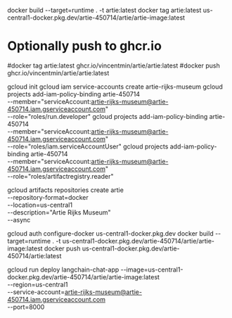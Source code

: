 docker build --target=runtime . -t artie:latest
docker tag artie:latest us-central1-docker.pkg.dev/artie-450714/artie/artie-image:latest

# Optionally push to ghcr.io
#docker tag artie:latest ghcr.io/vincentmin/artie/artie:latest
#docker push ghcr.io/vincentmin/artie/artie:latest

gcloud init
gcloud iam service-accounts create artie-rijks-museum
gcloud projects add-iam-policy-binding artie-450714 \
    --member="serviceAccount:artie-rijks-museum@artie-450714.iam.gserviceaccount.com" \
    --role="roles/run.developer"
gcloud projects add-iam-policy-binding artie-450714 \
    --member="serviceAccount:artie-rijks-museum@artie-450714.iam.gserviceaccount.com" \
    --role="roles/iam.serviceAccountUser"
gcloud projects add-iam-policy-binding artie-450714 \
    --member="serviceAccount:artie-rijks-museum@artie-450714.iam.gserviceaccount.com" \
    --role="roles/artifactregistry.reader"

gcloud artifacts repositories create artie \
    --repository-format=docker \
    --location=us-central1 \
    --description="Artie Rijks Museum" \
    --async

gcloud auth configure-docker us-central1-docker.pkg.dev
docker build --target=runtime . -t us-central1-docker.pkg.dev/artie-450714/artie/artie-image:latest
docker push us-central1-docker.pkg.dev/artie-450714/artie:latest

gcloud run deploy langchain-chat-app --image=us-central1-docker.pkg.dev/artie-450714/artie/artie-image:latest \
    --region=us-central1 \
    --service-account=artie-rijks-museum@artie-450714.iam.gserviceaccount.com \
    --port=8000

